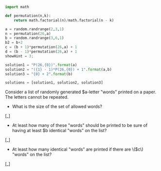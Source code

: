 ```python
import math

def permutation(n,k):
    return math.factorial(n)/math.factorial(n - k)

a = random.randrange(2,3,1)
n = permutation(26,a)
b = random.randrange(3,6,1)
b2 = b+2
c = (b + 1)*permutation(26,a) + 1
d = (b - 1)*permutation(26,a) + 1
showHint = 3;

solution1 = "P(26,{0})".format(a)
solution2 = "({1} - 1)*P(26,{0}) + 1".format(a,b)
solution3 = "{0} + 2".format(b)

solutions = [solution1, solution2, solution3]
```

Consider a list of randomly generated $a-letter "words" printed on a paper. The letters cannot be repeated.

* What is the size of the set of allowed words? 

[_]

* At least how many of these "words" should be printed to be sure of having at least $b identical "words" on the list? 

[_]

* At least how many identical "words" are printed if there are \\\($c\\\) "words" on the list? 

[_]
